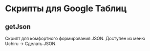 # Скрипты для Google Таблиц

## getJson
Скрипт для комфортного формирования JSON. Доступен из меню Uchiru -> Сделать JSON.
